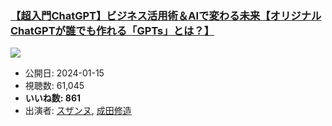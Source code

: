### [【超入門ChatGPT】ビジネス活用術＆AIで変わる未来【オリジナルChatGPTが誰でも作れる「GPTs」とは？】](https://www.youtube.com/watch?v=Yz_ONELr2Ps)
[![](https://img.youtube.com/vi/Yz_ONELr2Ps/sddefault.jpg)](https://www.youtube.com/watch?v=Yz_ONELr2Ps)
-   公開日: 2024-01-15
-   視聴数: 61,045
-   **いいね数: 861**
-   出演者: [スザンヌ](/rehacq_fan/people/スザンヌ "wikilink"), [成田修造](/rehacq_fan/people/成田修造 "wikilink")
